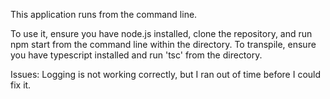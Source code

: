 This application runs from the command line.

To use it, ensure you have node.js installed, clone the repository, and run npm start from the command line within the directory.
To transpile, ensure you have typescript installed and run 'tsc' from the directory.

Issues:
Logging is not working correctly, but I ran out of time before I could fix it.
